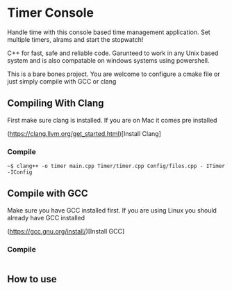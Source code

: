 # Timer Console

Handle time with this console based time management application. Set multiple
timers, alrams and start the stopwatch!

C++ for fast, safe and reliable code. Garunteed to work in any Unix based
system and is also compatable on windows systems using powershell. 

This is a bare bones project. You are welcome to configure a cmake file or just
simply compile with GCC or clang

## Compiling With Clang 

First make sure clang is installed. If you are on Mac it comes pre installed

(https://clang.llvm.org/get_started.html)[Install Clang]

### Compile 

```
~$ clang++ -o timer main.cpp Timer/timer.cpp Config/files.cpp - ITimer -IConfig
```

## Compile with GCC

Make sure you have GCC installed first. If you are using Linux you should
already have GCC installed

(https://gcc.gnu.org/install/)[Install GCC]

### Compile 

```

```

## How to use